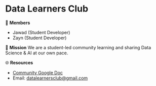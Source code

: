 # Data Learners Club 

👥 **Members**
- Jawad  (Student Developer)
- Zayn (Student Developer)

🎯 **Mission**
We are a student-led community learning and sharing Data Science & AI at our own pace.

🌐 **Resources**
- [Community Google Doc](https://docs.google.com/document/d/1y3WlalvBrG6yJnOntaO1977rbkohD3vSdOWmZTq1-Dw/edit?usp=sharing)
- Email: datalearnersclub@gmail.com

